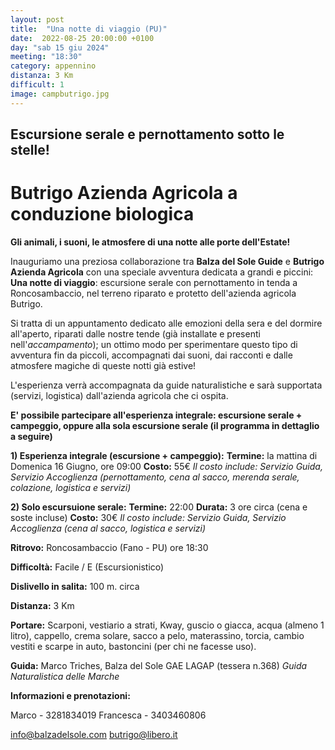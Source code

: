 ```yaml
---
layout: post
title:  "Una notte di viaggio (PU)"
date:  2022-08-25 20:00:00 +0100
day: "sab 15 giu 2024"
meeting: "18:30"
category: appennino
distanza: 3 Km
difficult: 1
image: campbutrigo.jpg
---
```


## Escursione serale e pernottamento sotto le stelle!

# Butrigo Azienda Agricola a conduzione biologica 

**Gli animali, i suoni, le atmosfere di una notte alle porte dell'Estate!**

Inauguriamo una preziosa collaborazione tra **Balza del Sole Guide** e **Butrigo Azienda Agricola** con una speciale avventura dedicata a grandi e piccini:
**Una notte di viaggio**: escursione serale con pernottamento in tenda a Roncosambaccio, nel terreno riparato e protetto dell'azienda agricola Butrigo.

Si tratta di un appuntamento dedicato alle emozioni della sera e del dormire all'aperto, riparati dalle nostre tende (già installate e presenti nell'*accampamento*); un ottimo modo per sperimentare questo tipo di avventura fin da piccoli, accompagnati dai suoni, dai racconti e dalle atmosfere magiche di queste notti già estive!

L'esperienza verrà accompagnata da guide naturalistiche e sarà supportata (servizi, logistica) dall'azienda agricola che ci ospita.

**E' possibile partecipare all'esperienza integrale: escursione serale + campeggio, oppure alla sola escursione serale (il programma in dettaglio a seguire)**

**1) Esperienza integrale (escursione + campeggio):** 
**Termine:** la mattina di Domenica 16 Giugno, ore 09:00 
**Costo:** 55€
*Il costo include: Servizio Guida, Servizio Accoglienza (pernottamento, cena al sacco, merenda serale, colazione, logistica e servizi)*


**2) Solo escursuione serale:** 
**Termine:** 22:00 
**Durata:** 3 ore circa (cena e soste incluse)
**Costo:** 30€
*Il costo include: Servizio Guida, Servizio Accoglienza (cena al sacco, logistica e servizi)*

**Ritrovo:** Roncosambaccio (Fano - PU) ore 18:30

**Difficoltà:** Facile / E (Escursionistico)

**Dislivello in salita:**  100 m. circa

**Distanza:** 3 Km


**Portare:** Scarponi, vestiario a strati, Kway, guscio o giacca, acqua (almeno 1 litro), cappello, crema solare, sacco a pelo, materassino, torcia, cambio vestiti e scarpe in auto, bastoncini (per chi ne facesse uso). 

**Guida:** Marco Triches, Balza del Sole GAE LAGAP (tessera n.368)
*Guida Naturalistica delle Marche*

**Informazioni e prenotazioni:** 

Marco - 3281834019 
Francesca - 3403460806

info@balzadelsole.com
butrigo@libero.it
